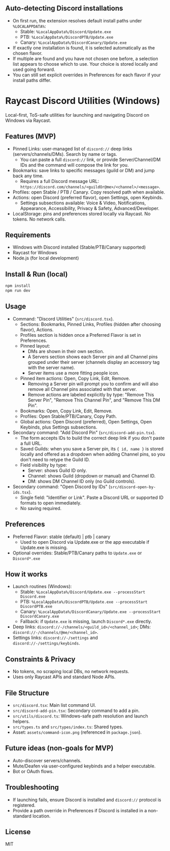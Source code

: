 ## Auto-detecting Discord installations
- On first run, the extension resolves default install paths under `%LOCALAPPDATA%`:
  - Stable: `%LocalAppData%/Discord/Update.exe`
  - PTB: `%LocalAppData%/DiscordPTB/Update.exe`
  - Canary: `%LocalAppData%/DiscordCanary/Update.exe`
- If exactly one installation is found, it is selected automatically as the chosen flavor.
- If multiple are found and you have not chosen one before, a selection list appears to choose which to use. Your choice is stored locally and used going forward.
- You can still set explicit overrides in Preferences for each flavor if your install paths differ.
# Raycast Discord Utilities (Windows)
Local-first, ToS-safe utilities for launching and navigating Discord on Windows via Raycast.

## Features (MVP)
- Pinned Links: user-managed list of `discord://` deep links (servers/channels/DMs). Search by name or tags.
  - You can paste a full `discord://` link, or provide Server/Channel/DM IDs and the command will compose the link for you.
- Bookmarks: save links to specific messages (guild or DM) and jump back any time.
  - Requires a full Discord message URL: `https://discord.com/channels/<guildOr@me>/<channel>/<message>`.
- Profiles: open Stable / PTB / Canary. Copy resolved path when available.
- Actions: open Discord (preferred flavor), open Settings, open Keybinds.
  - Settings subsections available: Voice & Video, Notifications, Appearance, Accessibility, Privacy & Safety, Advanced/Developer.
- LocalStorage: pins and preferences stored locally via Raycast. No tokens. No network calls.

## Requirements
- Windows with Discord installed (Stable/PTB/Canary supported)
- Raycast for Windows
- Node.js (for local development)

## Install & Run (local)
```bash
npm install
npm run dev
```

## Usage
- Command: "Discord Utilities" (`src/discord.tsx`).
  - Sections: Bookmarks, Pinned Links, Profiles (hidden after choosing flavor), Actions.
  - Profiles section is hidden once a Preferred Flavor is set in Preferences.
  - Pinned layout:
    - DMs are shown in their own section.
    - A Servers section shows each Server pin and all Channel pins grouped under their server (channels display an accessory tag with the server name).
    - Server items use a more fitting people icon.
  - Pinned item actions: Open, Copy Link, Edit, Remove.
    - Removing a Server pin will prompt you to confirm and will also remove all Channel pins associated with that server.
    - Remove actions are labeled explicitly by type: "Remove This Server Pin", "Remove This Channel Pin", and "Remove This DM Pin".
  - Bookmarks: Open, Copy Link, Edit, Remove.
  - Profiles: Open Stable/PTB/Canary, Copy Path.
  - Global actions: Open Discord (preferred), Open Settings, Open Keybinds, plus Settings subsections.
- Secondary command: "Add Discord Pin" (`src/discord-add-pin.tsx`).
  - The form accepts IDs to build the correct deep link if you don't paste a full URL.
  - Saved Guilds: when you save a Server pin, its `{ id, name }` is stored locally and offered as a dropdown when adding Channel pins, so you don't need to retype the Guild ID.
  - Field visibility by type:
    - Server: shows Guild ID only.
    - Channel: shows Guild (dropdown or manual) and Channel ID.
    - DM: shows DM Channel ID only (no Guild controls).
- Secondary command: "Open Discord by IDs" (`src/discord-open-by-ids.tsx`).
  - Single field: "Identifier or Link". Paste a Discord URL or supported ID formats to open immediately.
  - No saving required.

## Preferences
- Preferred Flavor: stable (default) | ptb | canary
  - Used to open Discord via Update.exe or the app executable if Update.exe is missing.
- Optional overrides: Stable/PTB/Canary paths to `Update.exe` or `Discord*.exe`

## How it works
- Launch routines (Windows):
  - Stable: `%LocalAppData%/Discord/Update.exe --processStart Discord.exe`
  - PTB: `%LocalAppData%/DiscordPTB/Update.exe --processStart DiscordPTB.exe`
  - Canary: `%LocalAppData%/DiscordCanary/Update.exe --processStart DiscordCanary.exe`
  - Fallback: if `Update.exe` is missing, launch `Discord*.exe` directly.
- Deep links: `discord://-/channels/<guild_id>/<channel_id>`; DMs: `discord://-/channels/@me/<channel_id>`.
- Settings links: `discord://-/settings` and `discord://-/settings/keybinds`.

## Constraints & Privacy
- No tokens, no scraping local DBs, no network requests.
- Uses only Raycast APIs and standard Node APIs.

## File Structure
- `src/discord.tsx`: Main list command UI.
- `src/discord-add-pin.tsx`: Secondary command to add a pin.
- `src/utils/discord.ts`: Windows-safe path resolution and launch helpers.
- `src/types.ts` and `src/types/index.ts`: Shared types.
- Asset: `assets/command-icon.png` (referenced in `package.json`).

## Future ideas (non-goals for MVP)
- Auto-discover servers/channels.
- Mute/Deafen via user-configured keybinds and a helper executable.
- Bot or OAuth flows.

## Troubleshooting
- If launching fails, ensure Discord is installed and `discord://` protocol is registered.
- Provide a path override in Preferences if Discord is installed in a non-standard location.

## License
MIT
